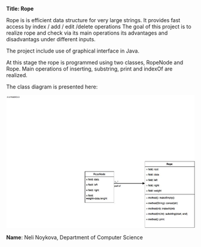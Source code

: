 **Title: Rope**

Rope is is efficient data structure for very large strings. 
It provides fast access by index / add / edit /delete operations
The goal of this project is to realize rope and check via its main operations its advantages and disadvantags 
under different inputs. 

The project include use of graphical interface in Java. 

At this stage the rope is programmed using two classes, RopeNode and Rope. 
Main operations of inserting, substring, print and indexOf are realized. 

The class diagram is presented here: 

![Class Diagram](https://github.com/noykova/Rope/blob/master/ClassDiagramRopeVersion1.jpg)


**Name**: Neli Noykova, Department of Computer Science





